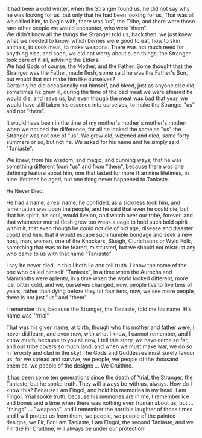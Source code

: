 It had been a cold winter, when the Stranger found us, he did not say why he was looking for us, but only that he  had been looking for us, That was all we called him, to begin with, there was ‘us", the Tribe, and there were those  rare other people we would encounter, who were ‘them".  
We didn't know all the things the Stranger told us, back then, we just knew what we needed to know, which berries were good to eat, how to skin animals, to cook meat, to make weapons. There was not much need for anything else, and soon, we did not worry about such things, the Stranger took care of it all, advising the Elders.  
We had Gods of course, the Mother, and the Father. Some thought that the Stranger was the Father, made flesh, some  said he was the Father's Son, but would that not make him like ourselves?  
Certainly he did occasionally cut himself, and bleed, just as anyone else did, sometimes he grew ill, during the  time of the bad meat we were afeared he would die, and leave us, but even though the meat was bad that year, we  would have still taken his essence into ourselves, to make the Stranger "us" and not "them".

It would have been in the time of my mother's mother's mother's mother when we noticed the difference, for all he  looked the same as "us" the Stranger was not one of "us". We grew old, wizened and died, some forty summers or so,  but not he. We asked for his name and he simply said "Taniaste".

We knew, from his wisdom, and magic, and cunning ways, that he was something different from "us" and from "them",  because there was one defining feature about him, one that lasted for more than nine lifetimes, in nine lifetimes  he aged, but one thing never happened to Taniaste.

He Never Died.

He had a name, a real name, he confided, as a sickness took him, and lamentation was upon the people, and he said  that even he could die, but that his spirit, his soul, would live on, and watch over our tribe, forever, and that  whenever mortal flesh grew too weak a cage to hold such bold spirit within it, that even though he could not die of  old age, disease and disaster could end him, that it would escape such humble bondage and seek a new host, man,  woman, one of the Knockers, Sluagh, Clurichauns or Wyld Folk, something that was to be feared, mistrusted, but we  should not mistrust any who came to us with that name "Taniaste"

I say he never died, in this I  both lie and tell truth. I know the name of the one who called himself "Taniaste",  in a time when the Aurochs and Mammoths were aplenty, in a time when the world looked different, more ice, bitter  cold, and we, ourselves changed, now, people live to five tens of years, rather than dying before they hit four  tens, now, we see more people, there is not just "us" and "them".

I remember this, because the Stranger, the Taniaste, told me his name. His name was "Yrial"

That was his given name, at birth, though who his mother and father were, I never did learn, and even now, with what  I know, I cannot remember, and I know much, because to you all now, I tell this story, we have come so far, and our  tribe covers so much land, and when we must make war, we do so in ferocity and clad in the sky! The Gods and  Goddesses must surely favour us, for we spread and survive, we people, we people of the thousand enemies, we people  of the designs ... We Cruithne.

It has been some ten generations since the death of Yrial, the Stranger, the Taniaste, but he spoke truth. They will always be with us, always. How do I know this? Because I am Fingol, and hold his memories in my head. I am  Fingol, Yrial spoke truth, because his memories are in me, I remember ice and bones and a time when there was  nothing even human about us, but ... "things" ... "weapons", and I remember the horrible laughter of those times and I will protect us from them, we people, we people of the painted designs, we Fir, For I am Taniaste, I am Fingol,  the second Taniaste, and we Fir, the Fir Cruithne, will always be under our protection!

